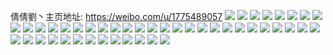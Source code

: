 倩倩劉丶主页地址: https://weibo.com/u/1775489057 
![](https://wx4.sinaimg.cn/mw2000/69d3d021gy1h905ak0pu7j20u019r0xq.jpg) 
![](https://wx4.sinaimg.cn/mw2000/69d3d021gy1h905akgk9lj20u0140n2p.jpg) 
![](https://wx4.sinaimg.cn/mw2000/69d3d021gy1h905akxg4wj20u0140n6q.jpg) 
![](https://wx4.sinaimg.cn/mw2000/69d3d021gy1h905alho9jj20u0190tdt.jpg) 
![](https://wx4.sinaimg.cn/mw2000/69d3d021gy1h905am1jcvj20u0140k2z.jpg) 
![](https://wx4.sinaimg.cn/mw2000/69d3d021gy1h905amjswuj20u0140wqu.jpg) 
![](https://wx4.sinaimg.cn/mw2000/69d3d021gy1h905amxjpvj20u01hcn30.jpg) 
![](https://wx4.sinaimg.cn/mw2000/69d3d021ly1h8wdelaoetj20u01hcamt.jpg) 
![](https://wx4.sinaimg.cn/mw2000/69d3d021ly1h8vkibn2ycj22dc35s7wi.jpg) 
![](https://wx4.sinaimg.cn/mw2000/69d3d021ly1h8nhr0k7mwj21001s0ne2.jpg) 
![](https://wx4.sinaimg.cn/mw2000/69d3d021ly1h8nhr28v09j22dc35skjm.jpg) 
![](https://wx4.sinaimg.cn/mw2000/69d3d021gy1h8bmcow3nvj22dc35su0x.jpg) 
![](https://wx4.sinaimg.cn/mw2000/69d3d021gy1h8bmcrlb7yj22dc35snpe.jpg) 
![](https://wx4.sinaimg.cn/mw2000/69d3d021ly1h88hdye6x5j21001s0ard.jpg) 
![](https://wx4.sinaimg.cn/mw2000/69d3d021ly1h88hdzzbfhj22dc35s1ky.jpg) 
![](https://wx4.sinaimg.cn/mw2000/69d3d021ly1h7m2tqg962j20py0g30uc.jpg) 
![](https://wx4.sinaimg.cn/mw2000/69d3d021ly1h7m2ukzfusj20u014078z.jpg) 
![](https://wx4.sinaimg.cn/mw2000/69d3d021ly1h7eez8679tj21hc0u00ua.jpg) 
![](https://wx4.sinaimg.cn/mw2000/69d3d021ly1h7eez8sxw9j20u0140do4.jpg) 
![](https://wx4.sinaimg.cn/mw2000/69d3d021ly1h6wq75xxo6j21400u0grh.jpg) 
![](https://wx4.sinaimg.cn/mw2000/69d3d021ly1h6wq76grivj20u01hcdro.jpg) 
![](https://wx4.sinaimg.cn/mw2000/69d3d021ly1h6wq76zklbj21400u0q6d.jpg) 
![](https://wx4.sinaimg.cn/mw2000/69d3d021ly1h6nfvm3p5tj21400u0aci.jpg) 
![](https://wx4.sinaimg.cn/mw2000/69d3d021ly1h6b354lha1j20u0140wij.jpg) 
![](https://wx4.sinaimg.cn/mw2000/69d3d021ly1h6404zybcdj22dc35snpf.jpg) 
![](https://wx4.sinaimg.cn/mw2000/69d3d021ly1h640513n97j22dc35s151.jpg) 
![](https://wx4.sinaimg.cn/mw2000/69d3d021ly1h62s3skva1j22dc35skh2.jpg) 
![](https://wx4.sinaimg.cn/mw2000/69d3d021ly1h62s3t7grbj235s2dcn1f.jpg) 
![](https://wx4.sinaimg.cn/mw2000/69d3d021ly1h62s3tw0ykj22dc35sdjf.jpg) 
![](https://wx4.sinaimg.cn/mw2000/69d3d021ly1h62s3v2tojj22dc35sqg1.jpg) 
![](https://wx4.sinaimg.cn/mw2000/69d3d021ly1h62s3wcrzzj22dc35sb29.jpg) 
![](https://wx4.sinaimg.cn/mw2000/69d3d021ly1h62s3xl19kj22dc35sqow.jpg) 
![](https://wx4.sinaimg.cn/mw2000/69d3d021ly1h62s3z12ngj22at340k3e.jpg) 
![](https://wx4.sinaimg.cn/mw2000/69d3d021ly1h5r4r3bbb4j21001s0x67.jpg) 
![](https://wx4.sinaimg.cn/mw2000/69d3d021ly1h5nkvrv7lij20u01400wz.jpg) 
![](https://wx4.sinaimg.cn/mw2000/69d3d021ly1h5kdl1d0wsj20u01hc790.jpg) 
![](https://wx4.sinaimg.cn/mw2000/69d3d021ly1h5kdl1ow1nj21400u0n2x.jpg) 
![](https://wx4.sinaimg.cn/mw2000/69d3d021ly1h5gy3qpbs1j20u0140th3.jpg) 
![](https://wx4.sinaimg.cn/mw2000/69d3d021ly1h5c72a6iafj20u0140td8.jpg) 
![](https://wx4.sinaimg.cn/mw2000/69d3d021ly1h57jrwtqwfj235s2dcqv6.jpg) 
![](https://wx4.sinaimg.cn/mw2000/69d3d021ly1h57jrzlsaoj22uf2dcnpe.jpg) 
![](https://wx4.sinaimg.cn/mw2000/69d3d021ly1h56nsqtmihj235s2dc1l1.jpg) 
![](https://wx4.sinaimg.cn/mw2000/69d3d021ly1h56nsvuowtj235s2dchdv.jpg) 
![](https://wx4.sinaimg.cn/mw2000/69d3d021ly1h56nsxr5p6j22dc35sqv6.jpg) 
![](https://wx4.sinaimg.cn/mw2000/69d3d021ly1h56nszh9ofj21001s0h8o.jpg) 
![](https://wx4.sinaimg.cn/mw2000/69d3d021ly1h56nt1rvppj235s2dcx6p.jpg) 
